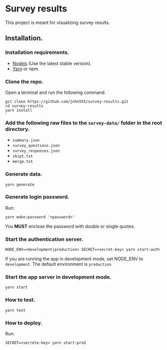 # Survey results

This project is meant for visualizing survey results.

## Installation.

### Installation requirements.
- [Nodejs](https://nodejs.org/en/download/) (Use the latest stable version).
- [Yarn](https://yarnpkg.com/en/docs/install) or npm.

### Clone the repo.
Open a terminal and run the following command.
```
git clone https://github.com/john555/survey-results.git
cd survey-results
yarn install
```

### Add the following raw files to the `survey-data/` folder in the root directory.
- `summary.json`
- `survey_questions.json`
- `survey_responses.json`
- `skipt.txt`
- `merge.txt`

### Generate data.
```
yarn generate
```

### Generate login password.
Run:
```
yarn make:password '<password>'
```
You __MUST__ enclose the password with double or single quotes.

### Start the authentication server.
```
NODE_ENV=<development|production> SECRET=<secret-key> yarn start:auth
```
If you are running the app in development mode, set NODE_ENV to `development`. The default environment is `production`.

### Start the app server in development mode.
```
yarn start
```

### How to test.

```
yarn test
```

### How to deploy.
Run:
```
SECRET=<secrete-key> yarn start:prod
```
